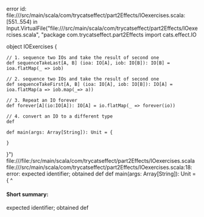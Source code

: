 error id: file://<WORKSPACE>/src/main/scala/com/trycatseffect/part2Effects/IOexercises.scala:[551..554) in Input.VirtualFile("file://<WORKSPACE>/src/main/scala/com/trycatseffect/part2Effects/IOexercises.scala", "package com.trycatseffect.part2Effects
import cats.effect.IO

object IOExercises {

    // 1. sequence two IOs and take the result of second one
    def sequenceTakeLast[A, B] (ioa: IO[A], iob: IO[B]): IO[B] = ioa.flatMap(_ => iob)

    // 2. sequence two IOs and take the result of second one
    def sequenceTakeFirst[A, B] (ioa: IO[A], iob: IO[B]): IO[A] = ioa.flatMap(a => iob.map(_=> a))

    // 3. Repeat an IO forever
    def forever[A](io:IO[A]): IO[A] = io.flatMap(_ => forever(io))

    // 4. convert an IO to a different type
    def 

    def main(args: Array[String]): Unit = {

    }
}")
file://<WORKSPACE>/file:<WORKSPACE>/src/main/scala/com/trycatseffect/part2Effects/IOexercises.scala
file://<WORKSPACE>/src/main/scala/com/trycatseffect/part2Effects/IOexercises.scala:18: error: expected identifier; obtained def
    def main(args: Array[String]): Unit = {
    ^
#### Short summary: 

expected identifier; obtained def